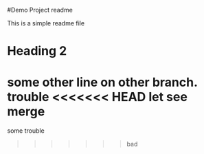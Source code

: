 #Demo Project readme

This is a simple readme file

# Heading 2

some other line on other branch.
trouble
<<<<<<< HEAD
let see merge
=======
some trouble
>>>>>>> bad
